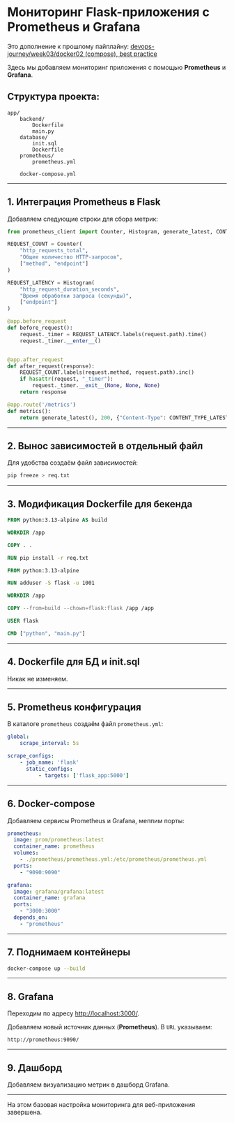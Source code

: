 # Мониторинг Flask-приложения с Prometheus и Grafana

Это дополнение к прошлому пайплайну: [devops-journey/week03/docker02 (compose), best practice](https://github.com/accxracy/devops-journey/tree/main/week03/docker02%20(compose)%2C%20best%20practice)

Здесь мы добавляем мониторинг приложения с помощью **Prometheus** и **Grafana**.


## Структура проекта:
```
app/
    backend/
        Dockerfile
        main.py
    database/
        init.sql
        Dockerfile
    prometheus/
        prometheus.yml
        
    docker-compose.yml
```


---

## 1. Интеграция Prometheus в Flask

Добавляем следующие строки для сбора метрик:

```python
from prometheus_client import Counter, Histogram, generate_latest, CONTENT_TYPE_LATEST

REQUEST_COUNT = Counter(
    "http_requests_total",
    "Общее количество HTTP-запросов",
    ["method", "endpoint"]
)

REQUEST_LATENCY = Histogram(
    "http_request_duration_seconds",
    "Время обработки запроса (секунды)",
    ["endpoint"]
)

@app.before_request
def before_request():
    request._timer = REQUEST_LATENCY.labels(request.path).time()
    request._timer.__enter__()


@app.after_request
def after_request(response):
    REQUEST_COUNT.labels(request.method, request.path).inc()
    if hasattr(request, "_timer"):
        request._timer.__exit__(None, None, None)
    return response

@app.route('/metrics')
def metrics():
    return generate_latest(), 200, {"Content-Type": CONTENT_TYPE_LATEST}
```

---

## 2. Вынос зависимостей в отдельный файл

Для удобства создаём файл зависимостей:

```bash
pip freeze > req.txt
```

---

## 3. Модификация Dockerfile для бекенда

```dockerfile
FROM python:3.13-alpine AS build

WORKDIR /app

COPY . .

RUN pip install -r req.txt

FROM python:3.13-alpine

RUN adduser -S flask -u 1001

WORKDIR /app

COPY --from=build --chown=flask:flask /app /app

USER flask

CMD ["python", "main.py"]
```

---

## 4. Dockerfile для БД и init.sql

Никак не изменяем.

---

## 5. Prometheus конфигурация

В каталоге `prometheus` создаём файл `prometheus.yml`:

```yaml
global:
    scrape_interval: 5s

scrape_configs:
    - job_name: 'flask'
      static_configs:
          - targets: ['flask_app:5000']
```

---

## 6. Docker-compose

Добавляем сервисы Prometheus и Grafana, меппим порты:

```yaml
prometheus:
  image: prom/prometheus:latest
  container_name: prometheus
  volumes:
    - ./prometheus/prometheus.yml:/etc/prometheus/prometheus.yml
  ports:
    - "9090:9090"

grafana:
  image: grafana/grafana:latest
  container_name: grafana
  ports:
    - "3000:3000"
  depends_on:
    - "prometheus"
```

---

## 7. Поднимаем контейнеры

```bash
docker-compose up --build
```

---

## 8. Grafana

Переходим по адресу [http://localhost:3000/](http://localhost:3000/).  

Добавляем новый источник данных (**Prometheus**). В `URL` указываем:

```
http://prometheus:9090/
```

---

## 9. Дашборд

Добавляем визуализацию метрик в дашборд Grafana.

---

На этом базовая настройка мониторинга для веб-приложения завершена.

